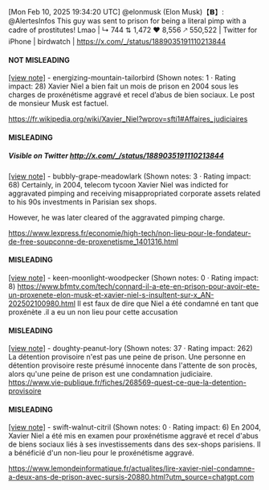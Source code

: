 [Mon Feb 10, 2025 19:34:20 UTC] @elonmusk (Elon Musk)【𝗕】: @AlertesInfos This guy was sent to prison for being a literal pimp with a cadre of prostitutes! Lmao | ↳ 744 ⇅ 1,472 ♥ 8,556 🡕 550,522 | Twitter for iPhone | birdwatch | https://x.com/_/status/1889035191110213844

#### NOT MISLEADING

[[view note]](https://x.com/i/birdwatch/n/1889052763809534268) - energizing-mountain-tailorbird (Shown notes: 1 · Rating impact: 28)
Xavier Niel a bien fait un mois de prison en 2004 sous les charges de proxénétisme aggravé et recel d’abus de bien sociaux. 
Le post de monsieur Musk est factuel.

https://fr.wikipedia.org/wiki/Xavier_Niel?wprov=sfti1#Affaires_judiciaires

#### MISLEADING
##### Visible on Twitter http://x.com/_/status/1889035191110213844
[[view note]](https://x.com/i/birdwatch/n/1889082019142832405) - bubbly-grape-meadowlark (Shown notes: 3 · Rating impact: 68)
Certainly, in 2004, telecom tycoon Xavier Niel was indicted for aggravated pimping and receiving misappropriated corporate assets related to his 90s investments in Parisian sex shops.

However, he was later cleared of the aggravated pimping charge.


https://www.lexpress.fr/economie/high-tech/non-lieu-pour-le-fondateur-de-free-soupconne-de-proxenetisme_1401316.html

#### MISLEADING

[[view note]](https://x.com/i/birdwatch/n/1889212973660434841) - keen-moonlight-woodpecker (Shown notes: 0 · Rating impact: 8)
https://www.bfmtv.com/tech/connard-il-a-ete-en-prison-pour-avoir-ete-un-proxenete-elon-musk-et-xavier-niel-s-insultent-sur-x_AN-202502100980.html
Il est faux de dire que Niel a été condamné en tant que proxénète .il a eu un non lieu pour cette accusation 

#### MISLEADING

[[view note]](https://x.com/i/birdwatch/n/1889083415858663815) - doughty-peanut-lory (Shown notes: 37 · Rating impact: 262)
La détention provisoire n'est pas une peine de prison. Une personne en détention provisoire reste présumé innocente dans l'attente de son procès, alors qu'une peine de prison est une condamnation judiciaire.
https://www.vie-publique.fr/fiches/268569-quest-ce-que-la-detention-provisoire

#### MISLEADING

[[view note]](https://x.com/i/birdwatch/n/1889043592947065278) - swift-walnut-citril (Shown notes: 0 · Rating impact: 6)
En 2004, Xavier Niel a été mis en examen pour proxénétisme aggravé et recel d'abus de biens sociaux liés à ses investissements dans des sex-shops parisiens. 
Il a bénéficié d'un non-lieu pour le proxénétisme aggravé. 

https://www.lemondeinformatique.fr/actualites/lire-xavier-niel-condamne-a-deux-ans-de-prison-avec-sursis-20880.html?utm_source=chatgpt.com
